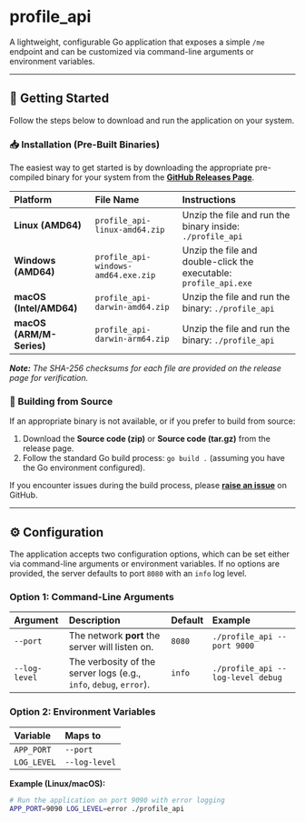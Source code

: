 # profile_api

A lightweight, configurable Go application that exposes a simple `/me` endpoint and can be customized via command-line arguments or environment variables.

---

## 🚀 Getting Started

Follow the steps below to download and run the application on your system.

### 📥 Installation (Pre-Built Binaries)

The easiest way to get started is by downloading the appropriate pre-compiled binary for your system from the **[GitHub Releases Page](https://github.com/KodeVoid/profile/releases)**.

| Platform | File Name | Instructions |
| :--- | :--- | :--- |
| **Linux (AMD64)** | `profile_api-linux-amd64.zip` | Unzip the file and run the binary inside: `./profile_api` |
| **Windows (AMD64)** | `profile_api-windows-amd64.exe.zip` | Unzip the file and double-click the executable: `profile_api.exe` |
| **macOS (Intel/AMD64)** | `profile_api-darwin-amd64.zip` | Unzip the file and run the binary: `./profile_api` |
| **macOS (ARM/M-Series)** | `profile_api-darwin-arm64.zip` | Unzip the file and run the binary: `./profile_api` |

***Note:** The SHA-256 checksums for each file are provided on the release page for verification.*

### 🔨 Building from Source

If an appropriate binary is not available, or if you prefer to build from source:

1.  Download the **Source code (zip)** or **Source code (tar.gz)** from the release page.
2.  Follow the standard Go build process: `go build .` (assuming you have the Go environment configured).

If you encounter issues during the build process, please **[raise an issue](https://github.com/KodeVoid/profile/issues/new)** on GitHub.

---

## ⚙️ Configuration

The application accepts two configuration options, which can be set either via command-line arguments or environment variables. If no options are provided, the server defaults to port `8080` with an `info` log level.

### Option 1: Command-Line Arguments

| Argument | Description | Default | Example |
| :--- | :--- | :--- | :--- |
| `--port` | The network **port** the server will listen on. | `8080` | `./profile_api --port 9000` |
| `--log-level` | The verbosity of the server logs (e.g., `info`, `debug`, `error`). | `info` | `./profile_api --log-level debug` |

### Option 2: Environment Variables

| Variable | Maps to |
| :--- | :--- |
| `APP_PORT` | `--port` |
| `LOG_LEVEL` | `--log-level` |

**Example (Linux/macOS):**
```bash
# Run the application on port 9090 with error logging
APP_PORT=9090 LOG_LEVEL=error ./profile_api
